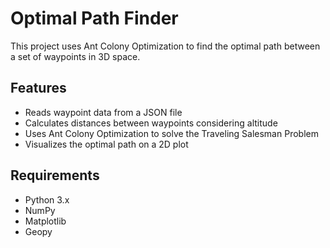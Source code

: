 # Optimal Path Finder

This project uses Ant Colony Optimization to find the optimal path between a set of waypoints in 3D space.

## Features

- Reads waypoint data from a JSON file
- Calculates distances between waypoints considering altitude
- Uses Ant Colony Optimization to solve the Traveling Salesman Problem
- Visualizes the optimal path on a 2D plot

## Requirements

- Python 3.x
- NumPy
- Matplotlib
- Geopy
